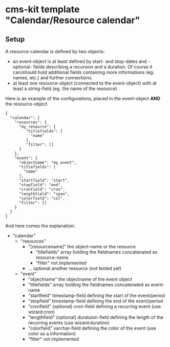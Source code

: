 # cms-kit template "Calendar/Resource calendar"

## Setup

A resource-calendar is defined by two objects:

* an event-object is at least defined by start- and stop-dates and -optional- fields describing a recursion and a duration. Of course it can/should hold additional fields containing more informations (eg. names, etc.) and further connections.
* at least one resource-object (connected to the event-object) with at least a string-field (eg. the name of the resource)

Here is an example of the configurations, placed in the event-object **AND** the resource-object

	{
	  "calendar": {
	    "resources": {
	      "my_resource": {
	         "titlefields": [
	           "name"
	         ],
	         "filter": []
	      }
	    },
	    "event": {
	      "objectname": "my_event",
	      "titlefields": [
	        "name"
	      ],
	      "startfield": "start",
	      "stopfield": "end",
	      "cronfield": "cron",
	      "lengthfield": "span",
	      "colorfield": "col",
	      "filter": []
	    }
	  }
	}

And here comes the explanation:

* "calendar" 
  * "resources"
      * "[resourcename]" the object-name or the resource
          * "titlefields" array holding the fieldnames concatenated as resource-name
          * "filter" not implemented
      * ... optional another resource (not tested yet)
  * "event"
      * "objectname" the objectname of the event object
      * "titlefields" array holding the fieldnames concatenated as event-name
      * "startfield" timestamp-field defining the start of the event/period
      * "stopfield" timestamp-field defining the end of the event/period
      * "cronfield" (optional) cron-field defining a recurring event (use wizard:cron)
      * "lengthfield" (optional) duratuion-field defining the length of the recurring events (use wizard:duration)
      * "colorfield" varchar-field defining the color of the event (use color as a information)
      * "filter" not implemented
